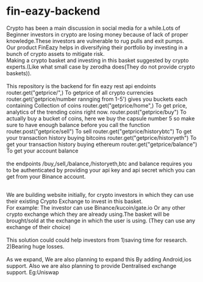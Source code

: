 # fin-eazy-backend
Crypto has been a main discussion in social media for a while.Lots of Beginner investors in crypto are losing money because of lack of proper knowledge.These investors are vulnerable to rug pulls and exit pumps.
<br/>
Our product FinEazy helps in diversifying their portfolio by investing in a bunch of crypto assets to mitigate risk.
<br/>
Making a crypto basket and investing in this basket suggested by crypto experts.(Like what small case by zerodha does(They do not provide crypto baskets)).
<br/>
<br/>
This repository is the backend for fin eazy 
rest api endoints
<br/>
router.get("getprice/",) To getprice of all crypto currencies
router.get('getprice/number rannging from 1-5') gives you buckets each containing Collection of coins
router.get("getprice/home",) To get price, analytics of the trending coins right now.
router.post("getprice/buy") To actually buy a bucket of coins, here we buy the capsule number 5 so make sure to have enough balance before you call the function
router.post("getprice/sell") To sell
router.get("getprice/historybtc") To get your transaction history buying bitcoins
router.get("getprice/historyeth")  To get your transaction history buying ethereum
router.get("getprice/balance") To get your account balance
<br/>
<br/>
the endpoints /buy,/sell,/balance,/historyeth,btc and balance requires you to be authenticated by providing your api key and api secret which you can get from your Binance account.



<br/>
We are building website initially, for crypto investors in which they can use their existing Crypto Exchange to invest in this basket.
<br/>
For example: 
The investor can use Binance/kucoin/gate.io
Or any other crypto exchange which they are already using.The basket will be brought/sold at the exchange in which the user is using.
(They can use any exchange of their choice)
<br/>
<br/>
  This solution could could help investors from 
    1)saving time for research.
    2)Bearing huge losses.
    <br/>
    <br/>
As we expand,
We are also planning to expand this By adding Android,ios support.
Also we are also planning to provide Dentralised exchange support.
Eg:Uniswap
<br/>




